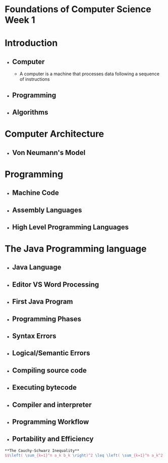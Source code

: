 # Foundations of Computer Science Week 1

# Introduction
- ## Computer
  - A computer is a machine that processes data following a sequence of instructions
- ## Programming
- ## Algorithms

# Computer Architecture
- ## Von Neumann's Model

# Programming
- ## Machine Code
- ## Assembly Languages
- ## High Level Programming Languages


# The Java Programming language
- ## Java Language
- ## Editor VS Word Processing
- ## First Java Program
- ## Programming Phases
- ## Syntax Errors
- ## Logical/Semantic Errors
- ## Compiling source code
- ## Executing bytecode
- ## Compiler and interpreter
- ## Programming Workflow
- ## Portability and Efficiency
```latex
**The Cauchy-Schwarz Inequality**
$$\left( \sum_{k=1}^n a_k b_k \right)^2 \leq \left( \sum_{k=1}^n a_k^2 \right) \left( \sum_{k=1}^n b_k^2 \right)$$
```
 
